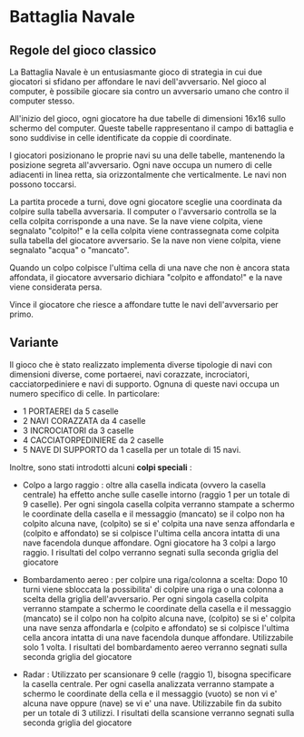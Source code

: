 # Battaglia Navale 

## **Regole del gioco classico** ##

La Battaglia Navale è un entusiasmante gioco di strategia in cui due giocatori si sfidano per affondare le navi dell'avversario. Nel gioco al computer, è possibile giocare sia contro un avversario umano che contro il computer stesso.

All'inizio del gioco, ogni giocatore ha due tabelle di dimensioni 16x16 sullo schermo del computer. Queste tabelle rappresentano il campo di battaglia e sono suddivise in celle identificate da coppie di coordinate.

I giocatori posizionano le proprie navi su una delle tabelle, mantenendo la posizione segreta all'avversario. Ogni nave occupa un numero di celle adiacenti in linea retta, sia orizzontalmente che verticalmente. Le navi non possono toccarsi.

La partita procede a turni, dove ogni giocatore sceglie una coordinata da colpire sulla tabella avversaria. Il computer o l'avversario controlla se la cella colpita corrisponde a una nave. Se la nave viene colpita, viene segnalato "colpito!" e la cella colpita viene contrassegnata come colpita sulla tabella del giocatore avversario. Se la nave non viene colpita, viene segnalato "acqua" o "mancato".

Quando un colpo colpisce l'ultima cella di una nave che non è ancora stata affondata, il giocatore avversario dichiara "colpito e affondato!" e la nave viene considerata persa.

Vince il giocatore che riesce a affondare tutte le navi dell'avversario per primo.

## **Variante** ##
Il gioco che è stato realizzato implementa diverse tipologie di navi con dimensioni diverse, come portaerei, navi corazzate, incrociatori, cacciatorpediniere e navi di supporto. Ognuna di queste navi occupa un numero specifico di celle. In particolare:

- 1 PORTAEREI 		da 5 caselle
- 2 NAVI CORAZZATA 	da 4 caselle
- 3 INCROCIATORI 	da 3 caselle
- 4 CACCIATORPEDINIERE 	da 2 caselle
- 5 NAVE DI SUPPORTO	da 1 casella
per un totale di 15 navi.

Inoltre, sono stati introdotti alcuni **colpi speciali** :

- Colpo a largo raggio : oltre alla casella indicata (ovvero la casella centrale) ha effetto anche
sulle caselle intorno (raggio 1 per un totale di 9 caselle). Per ogni singola casella colpita
verranno stampate a schermo le coordinate della casella e il messaggio (mancato) se il colpo
non ha colpito alcuna nave, (colpito) se si e' colpita una nave senza affondarla e (colpito e
affondato) se si colpisce l'ultima cella ancora intatta di una nave facendola dunque affondare.
Ogni giocatore ha 3 colpi a largo raggio. I risultati del colpo verranno segnati sulla seconda
griglia del giocatore

- Bombardamento aereo : per colpire una riga/colonna a scelta: Dopo 10 turni viene sbloccata
la possibilita' di colpire una riga o una colonna a scelta della griglia dell'avversario. Per ogni
singola casella colpita verranno stampate a schermo le coordinate della casella e il
messaggio (mancato) se il colpo non ha colpito alcuna nave, (colpito) se si e' colpita una nave
senza affondarla e (colpito e affondato) se si colpisce l'ultima cella ancora intatta di una nave
facendola dunque affondare. Utilizzabile solo 1 volta. I risultati del bombardamento aereo
verranno segnati sulla seconda griglia del giocatore

- Radar : Utilizzato per scansionare 9 celle (raggio 1), bisogna specificare la casella centrale.
Per ogni casella analizzata verranno stampate a schermo le coordinate della cella e il
messaggio (vuoto) se non vi e' alcuna nave oppure (nave) se vi e' una nave. Utilizzabile fin
da subito per un totale di 3 utilizzi. I risultati della scansione verranno segnati sulla seconda
griglia del giocatore
